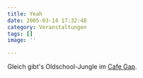 ```yaml
---
title: Yeah
date: 2005-03-14 17:32:48
category: Veranstaltungen
tags: []
image: ''

---
```


Gleich gibt's Oldschool-Jungle im [Cafe Gap](http://www.speakandspin.de).
